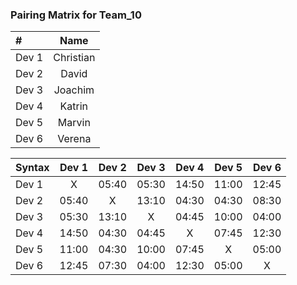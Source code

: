 ### Pairing Matrix for Team_10

| #                | Name       | 
| :---             |    :----:  |
| Dev 1            | Christian  |
| Dev 2            | David      |
| Dev 3            | Joachim    |
| Dev 4            | Katrin     |
| Dev 5            | Marvin     |
| Dev 6            | Verena     |

| Syntax      | Dev 1       | Dev 2       | Dev 3       | Dev 4       | Dev 5       | Dev 6      | 
| :---        |    :----:   |    :----:   |    :----:   |    :----:   |    :----:   |    :----:  | 
| Dev 1       | X           | 05:40       | 05:30       | 14:50       | 11:00       | 12:45      | 
| Dev 2       | 05:40       | X           | 13:10       | 04:30       | 04:30       | 08:30      |
| Dev 3       | 05:30       | 13:10       | X           | 04:45       | 10:00       | 04:00      | 
| Dev 4       | 14:50       | 04:30       | 04:45       | X           | 07:45       | 12:30      | 
| Dev 5       | 11:00       | 04:30       | 10:00       | 07:45       | X           | 05:00      | 
| Dev 6       | 12:45       | 07:30       | 04:00       | 12:30       | 05:00       | X          | 

